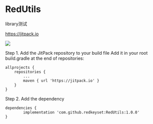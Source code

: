 # RedUtils
library测试


https://jitpack.io

[![](https://jitpack.io/v/redkeyset/RedUtils.svg)](https://jitpack.io/#redkeyset/RedUtils)

Step 1. Add the JitPack repository to your build file
Add it in your root build.gradle at the end of repositories:

	allprojects {
		repositories {
			...
			maven { url 'https://jitpack.io' }
		}
	}
  
  Step 2. Add the dependency
  
  	dependencies {
	        implementation 'com.github.redkeyset:RedUtils:1.0.0'
	}
